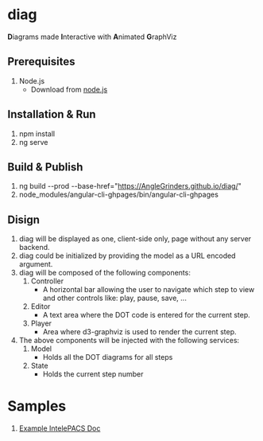 # diag
**D**iagrams made **I**nteractive with **A**nimated **G**raphViz
 
## Prerequisites
1. Node.js
    * Download from [node.js](https://nodejs.org/en/download/)

## Installation & Run
1. npm install
2. ng serve

## Build & Publish
1. ng build --prod --base-href="https://AngleGrinders.github.io/diag/"
2. node_modules/angular-cli-ghpages/bin/angular-cli-ghpages

## Disign
1. diag will be displayed as one, client-side only, page without any server backend.
2. diag could be initialized by providing the model as a URL encoded argument.
3. diag will be composed of the following components:
    1. Controller
        *  A horizontal bar allowing the user to navigate which step to view and other controls like: play, pause, save, ...
    2. Editor
        * A text area where the DOT code is entered for the current step.
    3. Player
        * Area where d3-graphviz is used to render the current step.
4. The above components will be injected with the following services:
    1. Model
        * Holds all the DOT diagrams for all steps
    2. State
        * Holds the current step number

# Samples
1. [Example IntelePACS Doc](https://anglegrinders.github.io/diag/#dots=digraph%20overview%20%7B%0A%20%20rankdir%3DLR%0A%20%20node%5Bstyle%3Dfilled%5D%0A%20%20subgraph%20cluster_pipeline%20%7B%0Alabel%3DIntelePACS%0A%20%20%20%20LDS%5BURL%3D%22%23lds%22%5D%0A%20%20%20%20DMS%5BURL%3D%22%23dms%22%5D%0Aimage_server%5BURL%3D%22%23image_server%22%5D%0A%20%20%20%20UMDB%5BURL%3D%22%23umdb%22%5D%0A%20%20%20%20AutoRoute%5BURL%3D%22%23autoroute%22%5D%0A%20%20%20%20AutoMove%5BURL%3D%22%23automove%22%5D%0A%20%20%20%20%0A%20%20%7D%0A%20%20%20%20scanner%20-%3E%20image_server%20-%3E%20LDS%20-%3E%20%7B%20AutoRoute%20UMDB%20AutoMove%20DMS%7D%0A%20%20%20%20UMDB-%3EDMS%0A%0A%7D%0A%0Adigraph%20image_server%20%7B%0A%20%20rankdir%3DLR%0A%20%20node%5Bstyle%3Dfilled%5D%0A%20%20subgraph%20cluster_pipeline%20%7B%0Alabel%3DIntelePACS%0A%20%20%20%20LDS%5BURL%3D%22%23lds%22%5D%0A%20%20%20%20DMS%5BURL%3D%22%23dms%22%5D%0Aimage_server%5BURL%3D%22%23image_server%22%5D%0A%20%20%20%20UMDB%5BURL%3D%22%23umdb%22%5D%0A%20%20%20%20AutoRoute%5BURL%3D%22%23autoroute%22%5D%0A%20%20%20%20AutoMove%5BURL%3D%22%23automove%22%5D%0A%20%20%20%20%0A%20%20%7D%0A%20%20%20%20scanner%20-%3E%20image_server%20-%3E%20LDS%20-%3E%20%7B%20AutoRoute%20UMDB%20AutoMove%20DMS%7D%0A%20%20%20%20UMDB-%3EDMS%0A%0Asubgraph%20cluster_FAQ%20%7B%0A%20%20faq1%5Blabel%3D%22Association%20Rejected%22%20URL%3D%22%23image_server_faq1%22%5D%0A%20%20faq2%5Blabel%3D%22Too%20slow%22%20URL%3D%22%23image_server_faq2%22%5D%0A%20%20faq3%5Blabel%3D%22Load%20Balancing%22%5D%0A%20%20faq4%5Blabel%3D%22...%22%5D%0A%7D%0Aimage_server-%3E%7B%20faq1%20faq2%20faq3%20faq4%20%7D%0A%7D%0A%0Adigraph%20image_server_faq1%20%7B%0A%20%20rankdir%3DLR%0A%20%20node%5Bstyle%3Dfilled%5D%0A%20%20subgraph%20cluster_pipeline%20%7B%0Alabel%3DIntelePACS%0A%20%20%20%20LDS%5BURL%3D%22%23lds%22%5D%0A%20%20%20%20DMS%5BURL%3D%22%23dms%22%5D%0Aimage_server%5BURL%3D%22%23image_server%22%5D%0A%20%20%20%20UMDB%5BURL%3D%22%23umdb%22%5D%0A%20%20%20%20AutoRoute%5BURL%3D%22%23autoroute%22%5D%0A%20%20%20%20AutoMove%5BURL%3D%22%23automove%22%5D%0A%20%20%7D%0A%20%20%20%20scanner%20-%3E%20image_server%20-%3E%20LDS%20-%3E%20%7B%20AutoRoute%20UMDB%20AutoMove%20DMS%7D%0A%20%20%20%20UMDB-%3EDMS%0A%0Asubgraph%20cluster_FAQ%20%7B%0A%20%20faq1%5Blabel%3D%22Association%20Rejected%22%20URL%3D%22%23image_server_faq1%22%5D%0A%20%20faq2%5Blabel%3D%22Too%20slow%22%20URL%3D%22%23image_server_faq2%22%5D%0A%20%20faq3%5Blabel%3D%22Load%20Balancing%22%5D%0A%20%20faq4%5Blabel%3D%22...%22%5D%0A%7D%0Aimage_server-%3E%7B%20faq1%20faq2%20faq3%20faq4%20%7D%0A%0Aans1%5Bshape%3Dbox%20label%3D%22Image%20server%20%0AANSWER%20%23%201%0A%0AThis%20service%20is%20performing%20the%20initial%20image%20ingestion%0A%0ALogs%3A%20%2Fvar%2Flog%2FPACS%2Fimage_server%0A%0ALink%20to%20training%20slide%3A%20Image%20Server%20training%20%22%5D%0Afaq1-%3Eans1%0A%7D%0A%0Adigraph%20image_server_faq2%20%7B%0A%20%20rankdir%3DLR%0A%20%20node%5Bstyle%3Dfilled%5D%0A%20%20subgraph%20cluster_pipeline%20%7B%0Alabel%3DIntelePACS%0A%20%20%20%20LDS%5BURL%3D%22%23lds%22%5D%0A%20%20%20%20DMS%5BURL%3D%22%23dms%22%5D%0Aimage_server%5BURL%3D%22%23image_server%22%5D%0A%20%20%20%20UMDB%5BURL%3D%22%23umdb%22%5D%0A%20%20%20%20AutoRoute%5BURL%3D%22%23autoroute%22%5D%0A%20%20%20%20AutoMove%5BURL%3D%22%23automove%22%5D%0A%20%20%7D%0A%20%20%20%20scanner%20-%3E%20image_server%20-%3E%20LDS%20-%3E%20%7B%20AutoRoute%20UMDB%20AutoMove%20DMS%7D%0A%20%20%20%20UMDB-%3EDMS%0A%0Asubgraph%20cluster_FAQ%20%7B%0A%20%20faq1%5Blabel%3D%22Association%20Rejected%22%20URL%3D%22%23image_server_faq1%22%5D%0A%20%20faq2%5Blabel%3D%22Too%20slow%22%20URL%3D%22%23image_server_faq2%22%5D%0A%20%20faq3%5Blabel%3D%22Load%20Balancing%22%5D%0A%20%20faq4%5Blabel%3D%22...%22%5D%0A%7D%0Aimage_server-%3E%7B%20faq1%20faq2%20faq3%20faq4%20%7D%0A%0Aans2%5Bshape%3Dbox%20label%3D%22Image%20server%20%0AANSWER%20%23%202%0AThis%20service%20is%20performing%20the%20initial%20image%20ingestion%0ALogs%3A%20%2Fvar%2Flog%2FPACS%2Fimage_server%0ALink%20to%20training%20slide%3A%20Image%20Server%20training%20%22%5D%0Afaq2-%3Eans2%0A%7D%0A%0A%0A%0Adigraph%20lds%20%7B%0A%20%20rankdir%3DLR%0A%20%20node%5Bstyle%3Dfilled%5D%0A%20%20subgraph%20cluster_pipeline%20%7B%0Alabel%3DIntelePACS%0A%20%20%20%20LDS%5BURL%3D%22%23lds%22%5D%0A%20%20%20%20DMS%5BURL%3D%22%23dms%22%5D%0Aimage_server%5BURL%3D%22%23image_server%22%5D%0A%20%20%20%20UMDB%5BURL%3D%22%23umdb%22%5D%0A%20%20%20%20AutoRoute%5BURL%3D%22%23autoroute%22%5D%0A%20%20%20%20AutoMove%5BURL%3D%22%23automove%22%5D%0A%20%20%20%20%0A%20%20%7D%0A%20%20%20%20scanner%20-%3E%20image_server%20-%3E%20LDS%20-%3E%20%7B%20AutoRoute%20UMDB%20AutoMove%20DMS%7D%0A%20%20%20%20UMDB-%3EDMS%0A%0Asubgraph%20cluster_FAQ%20%7B%0A%20%20faq1%5Blabel%3D%22Ingestion%20Failure%22%20URL%3D%22%23lds_faq1%22%5D%0A%20%20faq2%5Blabel%3D%22Bloat%22%20URL%3D%22%23lds_faq2%22%5D%0A%20%20faq3%5Blabel%3D%22...%22%5D%0A%7D%0ALDS-%3E%7B%20faq1%20faq2%20faq3%20%20%7D%0A%7D%0A%0Adigraph%20lds_faq1%20%7B%0A%20%20rankdir%3DLR%0A%20%20node%5Bstyle%3Dfilled%5D%0A%20%20subgraph%20cluster_pipeline%20%7B%0Alabel%3DIntelePACS%0A%20%20%20%20LDS%5BURL%3D%22%23lds%22%5D%0A%20%20%20%20DMS%5BURL%3D%22%23dms%22%5D%0Aimage_server%5BURL%3D%22%23image_server%22%5D%0A%20%20%20%20UMDB%5BURL%3D%22%23umdb%22%5D%0A%20%20%20%20AutoRoute%5BURL%3D%22%23autoroute%22%5D%0A%20%20%20%20AutoMove%5BURL%3D%22%23automove%22%5D%0A%20%20%20%20%0A%20%20%7D%0A%20%20%20%20scanner%20-%3E%20image_server%20-%3E%20LDS%20-%3E%20%7B%20AutoRoute%20UMDB%20AutoMove%20DMS%7D%0A%20%20%20%20UMDB-%3EDMS%0A%0Asubgraph%20cluster_FAQ%20%7B%0A%20%20faq1%5Blabel%3D%22Ingestion%20Failure%22%20URL%3D%22%23lds_faq1%22%5D%0A%20%20faq2%5Blabel%3D%22Bloat%22%20URL%3D%22%23lds_faq2%22%5D%0A%20%20faq3%5Blabel%3D%22...%22%5D%0A%7D%0ALDS-%3E%7B%20faq1%20faq2%20faq3%20%20%7D%0A%0Aans1%5Bshape%3Dbox%20label%3D%22LDS%20%0AANSWER%20%23%201%20%22%5D%0Afaq1-%3Eans1%0A%7D%0A%0Adigraph%20lds_faq2%20%7B%0A%20%20rankdir%3DLR%0A%20%20node%5Bstyle%3Dfilled%5D%0A%20%20subgraph%20cluster_pipeline%20%7B%0Alabel%3DIntelePACS%0A%20%20%20%20LDS%5BURL%3D%22%23lds%22%5D%0A%20%20%20%20DMS%5BURL%3D%22%23dms%22%5D%0Aimage_server%5BURL%3D%22%23image_server%22%5D%0A%20%20%20%20UMDB%5BURL%3D%22%23umdb%22%5D%0A%20%20%20%20AutoRoute%5BURL%3D%22%23autoroute%22%5D%0A%20%20%20%20AutoMove%5BURL%3D%22%23automove%22%5D%0A%20%20%20%20%0A%20%20%7D%0A%20%20%20%20scanner%20-%3E%20image_server%20-%3E%20LDS%20-%3E%20%7B%20AutoRoute%20UMDB%20AutoMove%20DMS%7D%0A%20%20%20%20UMDB-%3EDMS%0A%0Asubgraph%20cluster_FAQ%20%7B%0A%20%20faq1%5Blabel%3D%22Ingestion%20Failure%22%20URL%3D%22%23lds_faq1%22%5D%0A%20%20faq2%5Blabel%3D%22Bloat%22%20URL%3D%22%23lds_faq2%22%5D%0A%20%20faq3%5Blabel%3D%22...%22%5D%0A%7D%0ALDS-%3E%7B%20faq1%20faq2%20faq3%20%20%7D%0A%0Aans2%5Bshape%3Dbox%20label%3D%22LDS%20%0AANSWER%20%23%202%20%22%5D%0Afaq2-%3Eans2%0A%7D)
